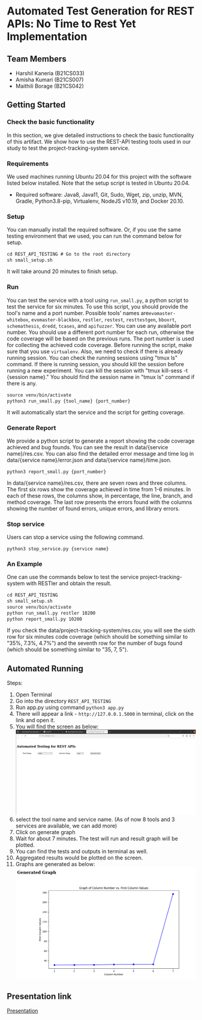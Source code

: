 # Automated Test Generation for REST APIs: No Time to Rest Yet Implementation

## Team Members
- Harshil Kaneria (B21CS033)
- Amisha Kumari (B21CS007)
- Maithili Borage (B21CS042)

## Getting Started

### Check the basic functionality

In this section, we give detailed instructions to check the basic functionality of this artifact.
We show how to use the REST-API testing tools used in our study to test the project-tracking-system service.

### Requirements

We used machines running Ubuntu 20.04 for this project with the software listed below installed. Note that the setup script is tested in Ubuntu 20.04.

- Required software: Java8, Java11, Git, Sudo, Wget, zip, unzip, MVN, Gradle, Python3.8-pip, Virtualenv, NodeJS v10.19, and Docker 20.10. 

### Setup

You can manually install the required software. Or, if you use the same testing environment that we used, you can run the command below for setup.

```
cd REST_API_TESTING # Go to the root directory
sh small_setup.sh
```

It will take around 20 minutes to finish setup.


### Run

You can test the service with a tool using `run_small.py`, a python script to test the service for six minutes.
To use this script, you should provide the tool's name and a port number. Possible tools' names are`evomaster-whitebox`, `evomaster-blackbox`, `restler`, `restest`, `resttestgen`, `bboxrt`, `schemathesis`, `dredd`, `tcases`, and `apifuzzer`.
You can use any available port number. You should use a different port number for each run, otherwise the code coverage will be based on the previous runs. The port number is used for collecting the achieved code coverage.
Before running the script, make sure that you use `virtualenv`.
Also, we need to check if there is already running session. You can check the running sessions using "tmux ls" command. If there is running session, you should kill the session before running a new experiment.
You can kill the session with "tmux kill-sess -t {session name}." You should find the session name in "tmux ls" command if there is any.

```
source venv/bin/activate
python3 run_small.py {tool_name} {port_number}
```

It will automatically start the service and the script for getting coverage.

### Generate Report

We provide a python script to generate a report showing the code coverage achieved and bug founds. You can see the result in data/{service name}/res.csv.
You can also find the detailed error message and time log in data/{service name}/error.json and data/{service name}/time.json.

```
python3 report_small.py {port_number}
```

In data/{service name}/res.csv, there are seven rows and three columns.
The first six rows show the coverage achieved in time from 1-6 minutes. In each of these rows, the columns show, in percentage, the line, branch, and method coverage.
The last row presents the errors found with the columns showing the number of found errors, unique errors, and library errors.

### Stop service

Users can stop a service using the following command.

```
python3 stop_service.py {service name}
```

### An Example

One can use the commands below to test the service project-tracking-system with RESTler and obtain the result.

```
cd REST_API_TESTING
sh small_setup.sh
source venv/bin/activate
python run_small.py restler 10200
python report_small.py 10200
```

If you check the data/project-tracking-system/res.csv, you will see the sixth row for six minutes code coverage (which should be something similar to "35%, 7.3%, 4.7%") and the seventh row for the number of bugs found (which should be something similar to "35, 7, 5").


## Automated Running

Steps:

1. Open Terminal 
2. Go into the directory ```REST_API_TESTING```
3. Run app.py using command ```python3 app.py```
4. There will appear a link - ```http://127.0.0.1.5000``` in terminal, click on the link and open it.
5. You will find the screen as below:
![Home](Home.png)
6. select the tool name and service name. (As of now 8 tools and 3 services are available, we can add more)
7. Click on generate graph
8. Wait for about 7 minutes. The test will run and result graph will be plotted.
9. You can find the tests and outputs in terminal as well.
10. Aggregated results would be plotted on the screen.
11. Graphs are generated as below:
![Graph](Graph%20_exe.png)

## Presentation link
[Presentation](https://docs.google.com/presentation/d/1bJayyODMGkAu5YD0soPQdJ17IqOYAgIPuAB1YtSE8vs/edit?pli=1#slide=id.p)
